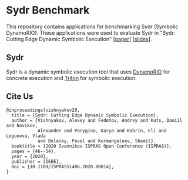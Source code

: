# Sydr Benchmark

This repository contains applications for benchmarking Sydr (Symbolic
DynamoRIO). These applications were used to evaluate Sydr in
"Sydr: Cutting Edge Dynamic Symbolic Execution"
\[[paper](https://arxiv.org/abs/2011.09269)\] \[[slides](https://vishnya.xyz/vishnyakov-isprasopen2020.pdf)\].

## Sydr

Sydr is a dynamic symbolic execution tool that uses
[DynamoRIO](https://github.com/DynamoRIO/dynamorio) for concrete execution and
[Triton](https://github.com/JonathanSalwan/Triton) for symbolic execution.

## Cite Us

```
@inproceedings{vishnyakov20,
  title = {Sydr: Cutting Edge Dynamic Symbolic Execution},
  author = {Vishnyakov, Alexey and Fedotov, Andrey and Kuts, Daniil and Novikov,
            Alexander and Parygina, Darya and Kobrin, Eli and Logunova, Vlada
            and Belecky, Pavel and Kurmangaleev, Shamil},
  booktitle = {2020 Ivannikov ISPRAS Open Conference (ISPRAS)},
  pages = {46--54},
  year = {2020},
  publisher = {IEEE},
  doi = {10.1109/ISPRAS51486.2020.00014},
}
```
